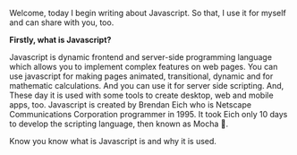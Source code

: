 Welcome, today I begin writing about Javascript. So that, I use it for myself and can share with you, too.

**Firstly, what is Javascript?**

Javascript is dynamic frontend and server-side programming language which allows you to implement complex features on web pages.
You can use javascript for making pages animated, transitional, dynamic and for mathematic calculations. And you can use it for server side scripting. And, These day it is used with some tools to create desktop, web and mobile apps, too. Javascript is created by Brendan Eich who is Netscape Communications Corporation programmer in 1995. It took Eich only 10 days to develop the scripting language, then known as Mocha 🤪.

Know you know what is Javascript is and why it is used. 
